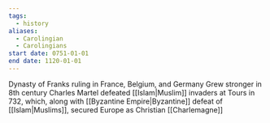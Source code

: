 ```yaml
---
tags:
  - history
aliases:
  - Carolingian
  - Carolingians
start date: 0751-01-01
end date: 1120-01-01
---
```

Dynasty of Franks ruling in France, Belgium, and Germany
Grew stronger in 8th century
Charles Martel defeated [[Islam|Muslim]] invaders at Tours in 732, which, along with [[Byzantine Empire|Byzantine]] defeat of [[Islam|Muslims]], secured Europe as Christian
[[Charlemagne]]